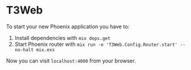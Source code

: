 # T3Web

To start your new Phoenix application you have to:

1. Install dependencies with `mix deps.get`
2. Start Phoenix router with `mix run -e 'T3Web.Config.Router.start' --no-halt mix.exs`

Now you can visit `localhost:4000` from your browser.
